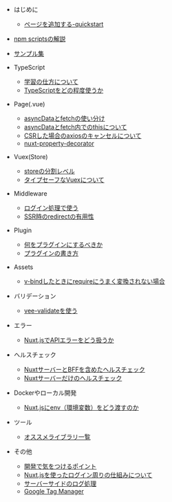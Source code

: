 - はじめに

  - [ページを追加する-quickstart](nuxt/quickstart.md)

- [npm scriptsの解説](nuxt/npm-scripts.md)
- [サンプル集](nuxt/examples.md)
  
- TypeScript

  - [学習の仕方について](ts/how-to-learn-ts.md)
  - [TypeScriptをどの程度使うか](ts/how-much-you-use-ts.md)
  
- Page(.vue)

  - [asyncDataとfetchの使い分け](nuxt/asyncdata-or-fetch.md)
  - [asyncDataとfetch内でのthisについて](nuxt/about-this-in-asyncdata-and-fetch.md)
  - [CSRした場合のaxiosのキャンセルについて](nuxt/about-cancellation-of-axios-in-case-of-csr.md)
  - [nuxt-property-decorator]()
 
- Vuex(Store)

  - [storeの分割レベル]()
  - [タイプセーフなVuexについて]()
  
- Middleware

  - [ログイン処理で使う]()
  - [SSR時のredirectの有用性]()
  
- Plugin
    
  - [何をプラグインにするべきか]()
  - [プラグインの書き方]()

- Assets

  - [v-bindしたときにrequireにうまく変換されない場合]()
  
- バリデーション

  - [vee-validateを使う](nuxt/vee-validate.md)
  
- エラー

  - [Nuxt.jsでAPIエラーをどう扱うか](nuxt/how-to-use-error.md)
  
- ヘルスチェック

  - [NuxtサーバーとBFFを含めたヘルスチェック](nuxt/health-check-with-bff.md)
  - [Nuxtサーバーだけのヘルスチェック](nuxt/health-check.md)

- Dockerやローカル開発

  - [Nuxt.jsにenv（環境変数）をどう渡すのか](nuxt/how-to-use-env.md)
  
- ツール

  - [オススメライブラリ一覧](tools/recommend-tools.md)
  
- その他

  - [開発で気をつけるポイント](other/development-tips.md)
  - [Nuxt.jsを使ったログイン周りの仕組みについて]()
  - [サーバーサイドのログ処理](nuxt/server-side-logging.md)
  - [Google Tag Manager]()
